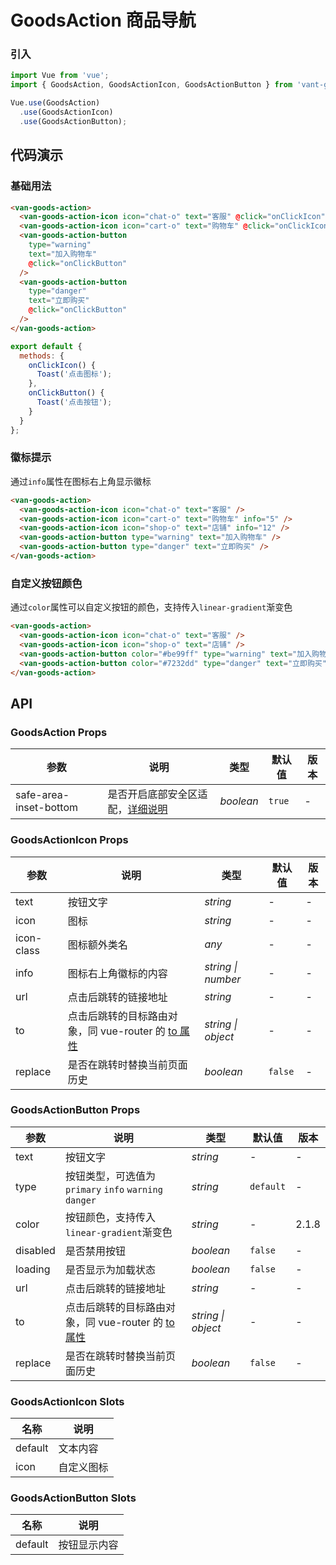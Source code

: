 # GoodsAction 商品导航

### 引入

```javascript
import Vue from 'vue';
import { GoodsAction, GoodsActionIcon, GoodsActionButton } from 'vant-green';

Vue.use(GoodsAction)
  .use(GoodsActionIcon)
  .use(GoodsActionButton);
```

## 代码演示

### 基础用法

```html
<van-goods-action>
  <van-goods-action-icon icon="chat-o" text="客服" @click="onClickIcon" />
  <van-goods-action-icon icon="cart-o" text="购物车" @click="onClickIcon" />
  <van-goods-action-button
    type="warning"
    text="加入购物车"
    @click="onClickButton"
  />
  <van-goods-action-button
    type="danger"
    text="立即购买"
    @click="onClickButton"
  />
</van-goods-action>
```

```javascript
export default {
  methods: {
    onClickIcon() {
      Toast('点击图标');
    },
    onClickButton() {
      Toast('点击按钮');
    }
  }
};
```

### 徽标提示

通过`info`属性在图标右上角显示徽标

```html
<van-goods-action>
  <van-goods-action-icon icon="chat-o" text="客服" />
  <van-goods-action-icon icon="cart-o" text="购物车" info="5" />
  <van-goods-action-icon icon="shop-o" text="店铺" info="12" />
  <van-goods-action-button type="warning" text="加入购物车" />
  <van-goods-action-button type="danger" text="立即购买" />
</van-goods-action>
```

### 自定义按钮颜色

通过`color`属性可以自定义按钮的颜色，支持传入`linear-gradient`渐变色

```html
<van-goods-action>
  <van-goods-action-icon icon="chat-o" text="客服" />
  <van-goods-action-icon icon="shop-o" text="店铺" />
  <van-goods-action-button color="#be99ff" type="warning" text="加入购物车" />
  <van-goods-action-button color="#7232dd" type="danger" text="立即购买" />
</van-goods-action>
```

## API

### GoodsAction Props

| 参数                   | 说明                                                                            | 类型      | 默认值 | 版本 |
| ---------------------- | ------------------------------------------------------------------------------- | --------- | ------ | ---- |
| safe-area-inset-bottom | 是否开启底部安全区适配，[详细说明](#/zh-CN/quickstart#di-bu-an-quan-qu-gua-pei) | _boolean_ | `true` | -    |

### GoodsActionIcon Props

| 参数       | 说明                                                                                      | 类型               | 默认值  | 版本 |
| ---------- | ----------------------------------------------------------------------------------------- | ------------------ | ------- | ---- |
| text       | 按钮文字                                                                                  | _string_           | -       | -    |
| icon       | 图标                                                                                      | _string_           | -       | -    |
| icon-class | 图标额外类名                                                                              | _any_              | -       | -    |
| info       | 图标右上角徽标的内容                                                                      | _string \| number_ | -       | -    |
| url        | 点击后跳转的链接地址                                                                      | _string_           | -       | -    |
| to         | 点击后跳转的目标路由对象，同 vue-router 的 [to 属性](https://router.vuejs.org/zh/api/#to) | _string \| object_ | -       | -    |
| replace    | 是否在跳转时替换当前页面历史                                                              | _boolean_          | `false` | -    |

### GoodsActionButton Props

| 参数     | 说明                                                                                      | 类型               | 默认值    | 版本  |
| -------- | ----------------------------------------------------------------------------------------- | ------------------ | --------- | ----- |
| text     | 按钮文字                                                                                  | _string_           | -         | -     |
| type     | 按钮类型，可选值为 `primary` `info` `warning` `danger`                                    | _string_           | `default` | -     |
| color    | 按钮颜色，支持传入`linear-gradient`渐变色                                                 | _string_           | -         | 2.1.8 |
| disabled | 是否禁用按钮                                                                              | _boolean_          | `false`   | -     | - |
| loading  | 是否显示为加载状态                                                                        | _boolean_          | `false`   | -     | - |
| url      | 点击后跳转的链接地址                                                                      | _string_           | -         | -     |
| to       | 点击后跳转的目标路由对象，同 vue-router 的 [to 属性](https://router.vuejs.org/zh/api/#to) | _string \| object_ | -         | -     |
| replace  | 是否在跳转时替换当前页面历史                                                              | _boolean_          | `false`   | -     |

### GoodsActionIcon Slots

| 名称    | 说明       |
| ------- | ---------- |
| default | 文本内容   |
| icon    | 自定义图标 |

### GoodsActionButton Slots

| 名称    | 说明         |
| ------- | ------------ |
| default | 按钮显示内容 |
